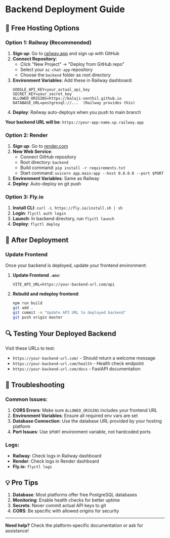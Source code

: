 # Backend Deployment Guide

## 🚀 Free Hosting Options

### Option 1: Railway (Recommended)

1. **Sign up**: Go to [railway.app](https://railway.app) and sign up with GitHub
2. **Connect Repository**: 
   - Click "New Project" → "Deploy from GitHub repo"
   - Select your `ai-chat-app` repository
   - Choose the `backend` folder as root directory
3. **Environment Variables**: Add these in Railway dashboard:
   ```
   GOOGLE_API_KEY=your_actual_api_key
   SECRET_KEY=your_secret_key
   ALLOWED_ORIGINS=https://balaji-senthil.github.io
   DATABASE_URL=postgresql://...  (Railway provides this)
   ```
4. **Deploy**: Railway auto-deploys when you push to main branch

**Your backend URL will be**: `https://your-app-name.up.railway.app`

### Option 2: Render

1. **Sign up**: Go to [render.com](https://render.com)
2. **New Web Service**: 
   - Connect GitHub repository
   - Root directory: `backend`
   - Build command: `pip install -r requirements.txt`
   - Start command: `uvicorn app.main:app --host 0.0.0.0 --port $PORT`
3. **Environment Variables**: Same as Railway
4. **Deploy**: Auto-deploy on git push

### Option 3: Fly.io

1. **Install CLI**: `curl -L https://fly.io/install.sh | sh`
2. **Login**: `flyctl auth login`
3. **Launch**: In backend directory, run `flyctl launch`
4. **Deploy**: `flyctl deploy`

## 🔧 After Deployment

### Update Frontend

Once your backend is deployed, update your frontend environment:

1. **Update Frontend `.env`**:
   ```env
   VITE_API_URL=https://your-backend-url.com/api
   ```

2. **Rebuild and redeploy frontend**:
   ```bash
   npm run build
   git add .
   git commit -m "Update API URL to deployed backend"
   git push origin master
   ```

## 🔍 Testing Your Deployed Backend

Visit these URLs to test:
- `https://your-backend-url.com/` - Should return a welcome message
- `https://your-backend-url.com/health` - Health check endpoint
- `https://your-backend-url.com/docs` - FastAPI documentation

## 🛟 Troubleshooting

### Common Issues:

1. **CORS Errors**: Make sure `ALLOWED_ORIGINS` includes your frontend URL
2. **Environment Variables**: Ensure all required env vars are set
3. **Database Connection**: Use the database URL provided by your hosting platform
4. **Port Issues**: Use `$PORT` environment variable, not hardcoded ports

### Logs:
- **Railway**: Check logs in Railway dashboard
- **Render**: Check logs in Render dashboard
- **Fly.io**: `flyctl logs`

## 💡 Pro Tips

1. **Database**: Most platforms offer free PostgreSQL databases
2. **Monitoring**: Enable health checks for better uptime
3. **Secrets**: Never commit actual API keys to git
4. **CORS**: Be specific with allowed origins for security

---

**Need help?** Check the platform-specific documentation or ask for assistance! 